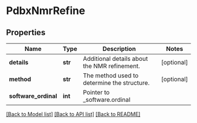 # PdbxNmrRefine

## Properties
Name | Type | Description | Notes
------------ | ------------- | ------------- | -------------
**details** | **str** | Additional details about the NMR refinement. | [optional] 
**method** | **str** | The method used to determine the structure. | [optional] 
**software_ordinal** | **int** | Pointer to _software.ordinal | 

[[Back to Model list]](../README.md#documentation-for-models) [[Back to API list]](../README.md#documentation-for-api-endpoints) [[Back to README]](../README.md)

